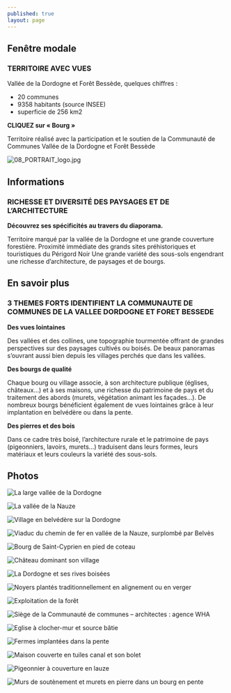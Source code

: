 ```yaml
---
published: true
layout: page
---
```


## Fenêtre modale

### TERRITOIRE AVEC VUES

Vallée de la Dordogne et Forêt Bessède, quelques chiffres :

- 20 communes
- 9358 habitants (source INSEE)
- superficie de 256 km2

**CLIQUEZ sur « Bourg »**

Territoire réalisé avec la participation et le soutien de la Communauté de Communes Vallée de la Dordogne et Forêt Bessède

![08_PORTRAIT_logo.jpg]({{site.baseurl}}/data/images/8/portrait/08_PORTRAIT_logo.jpg)





## Informations

### RICHESSE ET DIVERSITÉ DES PAYSAGES ET DE L’ARCHITECTURE

**Découvrez ses spécificités au travers du diaporama.**

Territoire marqué par la vallée de la Dordogne et une grande couverture forestière.
Proximité immédiate des grands sites préhistoriques et touristiques du Périgord Noir
Une grande variété des sous-sols engendrant une richesse d’architecture, de paysages et de bourgs.



## En savoir plus

### 3 THEMES FORTS IDENTIFIENT LA COMMUNAUTE DE COMMUNES DE LA VALLEE DORDOGNE ET FORET BESSEDE

**Des vues lointaines**

Des vallées et des collines, une topographie tourmentée offrant de grandes perspectives sur des paysages cultivés ou boisés. De beaux panoramas s’ouvrant aussi bien depuis les villages perchés que dans les vallées.

**Des bourgs de qualité**

Chaque bourg ou village associe, à son architecture publique (églises, châteaux…) et à ses maisons, une richesse du patrimoine de pays et du traitement des abords (murets, végétation animant les façades…). De nombreux bourgs bénéficient également de vues lointaines grâce à leur implantation en belvédère ou dans la pente.

**Des pierres et des bois**

Dans ce cadre très boisé, l’architecture rurale et le patrimoine de pays (pigeonniers, lavoirs, murets…) traduisent dans leurs formes, leurs matériaux et leurs couleurs la variété des sous-sols.



## Photos

![La large vallée de la Dordogne]({{site.baseurl}}/data/images/8/portrait/08_PORTRAIT_01.jpg)

![La vallée de la Nauze]({{site.baseurl}}/data/images/8/portrait/08_PORTRAIT_02.jpg)

![Village en belvédère sur la Dordogne]({{site.baseurl}}/data/images/8/portrait/08_PORTRAIT_03.jpg)

![Viaduc du chemin de fer en vallée de la Nauze, surplombé par Belvès]({{site.baseurl}}/data/images/8/portrait/08_PORTRAIT_04.jpg)

![Bourg de Saint-Cyprien en pied de coteau]({{site.baseurl}}/data/images/8/portrait/08_PORTRAIT_05.jpg)

![Château dominant son village]({{site.baseurl}}/data/images/8/portrait/08_PORTRAIT_06.jpg)

![La Dordogne et ses rives boisées]({{site.baseurl}}/data/images/8/portrait/08_PORTRAIT_07.jpg)

![Noyers plantés traditionnellement en alignement ou en verger]({{site.baseurl}}/data/images/8/portrait/08_PORTRAIT_08.jpg)

![Exploitation de la forêt]({{site.baseurl}}/data/images/8/portrait/08_PORTRAIT_09.jpg)

![Siège de la Communauté de communes – architectes : agence WHA]({{site.baseurl}}/data/images/8/portrait/08_PORTRAIT_10.jpg)

![Eglise à clocher-mur et source bâtie]({{site.baseurl}}/data/images/8/portrait/08_PORTRAIT_11.jpg)

![Fermes implantées dans la pente]({{site.baseurl}}/data/images/8/portrait/08_PORTRAIT_12.jpg)

![Maison couverte en tuiles canal et son bolet]({{site.baseurl}}/data/images/8/portrait/08_PORTRAIT_13.jpg)

![Pigeonnier à couverture en lauze]({{site.baseurl}}/data/images/8/portrait/08_PORTRAIT_14.jpg)

![Murs de soutènement et murets en pierre dans un bourg en pente]({{site.baseurl}}/data/images/8/portrait/08_PORTRAIT_15.jpg)

